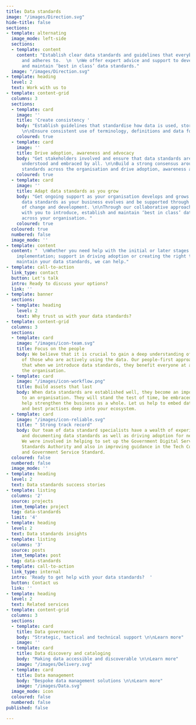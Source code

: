 ```yaml
---
title: Data standards
image: "/images/Direction.svg"
hide-title: false
sections:
- template: alternating
  image_mode: left-side
  sections:
  - template: content
    content: "Establish clear data standards and guidelines that everybody understands
      and adheres to.  \n  \nWe offer expert advice and support to develop, implement
      and maintain ‘best in class’ data standards."
  image: "/images/Direction.svg"
- template: heading
  level: 2
  text: Work with us to
- template: content-grid
  columns: 3
  sections:
  - template: card
    image: ''
    title: 'Create consistency '
    body: "Establish guidelines that standardise how data is used, stored and managed.
      \n\nEnsure consistent use of terminology, definitions and data formats. "
    coloured: true
  - template: card
    image: ''
    title: Drive adoption, awareness and advocacy
    body: "Get stakeholders involved and ensure that data standards are agreed, approved,
      understood and embraced by all. \n\nBuild a strong consensus around the data
      standards across the organisation and drive adoption, awareness and advocacy."
    coloured: true
  - template: card
    image: ''
    title: Adapt data standards as you grow
    body: "Get ongoing support as your organisation develops and grows. Adapt your
      data standards as your business evolves and be supported through every stage
      of change and development. \n\nThrough our collaborative approach, we can work
      with you to introduce, establish and maintain ‘best in class’ data standards
      across your organisation. "
    coloured: true
  coloured: true
  numbered: false
  image_mode: ''
- template: content
  content: "  \nWhether you need help with the initial or later stages of data standards
    implementation; support in driving adoption or creating the right technical tool
    maintain your data standards, we can help."
- template: call-to-action
  link_type: contact
  button: Let's talk
  intro: Ready to discuss your options?
  link: ''
- template: banner
  sections:
  - template: heading
    level: 2
    text: Why trust us with your data standards?
- template: content-grid
  columns: 3
  sections:
  - template: card
    image: "/images/icon-team.svg"
    title: Focus on the people
    body: We believe that it is crucial to gain a deep understanding of the needs
      of those who are actively using the data. Our people-first approach ensures
      that when we introduce data standards, they benefit everyone at all levels of
      the organisation.
  - template: card
    image: "/images/icon-workflow.png"
    title: Build assets that last
    body: When data standards are established well, they become an important asset
      to an organisation. They will stand the test of time, be embraced by all and
      help strengthen the business as a whole. Let us help to embed data standards
      and best practises deep into your ecosystem.
  - template: card
    image: "/images/icon-reliable.svg"
    title: " Strong track record"
    body: Our team of data standard specialists have a wealth of experience in developing
      and documenting data standards as well as driving adoption for new data standards.
      We were involved in helping to set up the Government Digital Service’s Data
      Standards Authority and also in improving guidance in the Tech Code of Practice
      and Government Service Standard.
  coloured: false
  numbered: false
  image_mode: ''
- template: heading
  level: 2
  text: Data standards success stories
- template: listing
  columns: '2'
  source: projects
  item_template: project
  tag: data-standards
  limit: '4'
- template: heading
  level: 2
  text: Data standards insights
- template: listing
  columns: '3'
  source: posts
  item_template: post
  tag: data-standards
- template: call-to-action
  link_type: internal
  intro: 'Ready to get help with your data standards?  '
  button: Contact us
  link: ''
- template: heading
  level: 2
  text: Related services
- template: content-grid
  columns: 3
  sections:
  - template: card
    title: Data governance
    body: "Strategic, tactical and technical support \n\nLearn more"
    image: ''
  - template: card
    title: Data discovery and cataloging
    body: "Making data accessible and discoverable \n\nLearn more"
    image: "/images/Delivery.svg"
  - template: card
    title: Data management
    body: "Bespoke data management solutions \n\nLearn more"
    image: "/images/Data.svg"
  image_mode: icon
  coloured: false
  numbered: false
published: false

---
```

